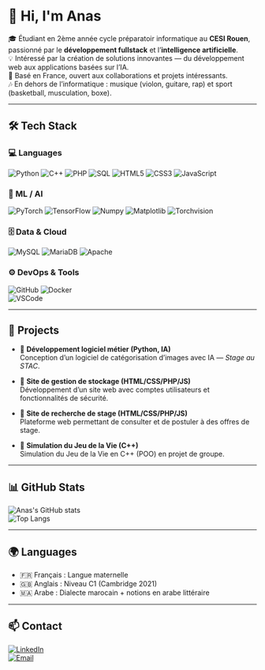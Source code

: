 # 👋 Hi, I'm Anas  

🎓 Étudiant en 2ème année cycle préparatoir informatique au **CESI Rouen**, passionné par le **développement fullstack** et l’**intelligence artificielle**.  
💡 Intéressé par la création de solutions innovantes — du développement web aux applications basées sur l’IA.  
🤝 Basé en France, ouvert aux collaborations et projets intéressants.  
🎶 En dehors de l’informatique : musique (violon, guitare, rap) et sport (basketball, musculation, boxe).  

---

## 🛠️ Tech Stack  

### 💻 Languages  
![Python](https://img.shields.io/badge/-Python-3776AB?logo=python&logoColor=white)  ![C++](https://img.shields.io/badge/-C++-00599C?logo=cplusplus&logoColor=white)  ![PHP](https://img.shields.io/badge/-PHP-777BB4?logo=php&logoColor=white)  ![SQL](https://img.shields.io/badge/-SQL-4479A1?logo=mysql&logoColor=white)  ![HTML5](https://img.shields.io/badge/-HTML5-E34F26?logo=html5&logoColor=white)  ![CSS3](https://img.shields.io/badge/-CSS3-1572B6?logo=css3&logoColor=white) 
![JavaScript](https://img.shields.io/badge/-JavaScript-F7DF1E?logo=javascript&logoColor=black)  

### 🤖 ML / AI  
![PyTorch](https://img.shields.io/badge/-PyTorch-EE4C2C?logo=pytorch&logoColor=white)  ![TensorFlow](https://img.shields.io/badge/-TensorFlow-FF6F00?logo=tensorflow&logoColor=white)  ![Numpy](https://img.shields.io/badge/-Numpy-013243?logo=numpy&logoColor=white)  ![Matplotlib](https://img.shields.io/badge/-Matplotlib-11557c?logo=plotly&logoColor=white)  ![Torchvision](https://img.shields.io/badge/-Torchvision-009688?logo=pytorch&logoColor=white)  

### 🗄️ Data & Cloud  
![MySQL](https://img.shields.io/badge/-MySQL-4479A1?logo=mysql&logoColor=white)  ![MariaDB](https://img.shields.io/badge/-MariaDB-003545?logo=mariadb&logoColor=white)  ![Apache](https://img.shields.io/badge/-Apache-D22128?logo=apache&logoColor=white)  

### ⚙️ DevOps & Tools  
![GitHub](https://img.shields.io/badge/-GitHub-181717?logo=github&logoColor=white)  ![Docker](https://img.shields.io/badge/-Docker-2496ED?logo=docker&logoColor=white)  
![VSCode](https://img.shields.io/badge/-VSCode-007ACC?logo=visualstudiocode&logoColor=white)  

---

## 📂 Projects  

- 🔹 **Développement logiciel métier (Python, IA)**  
  Conception d’un logiciel de catégorisation d’images avec IA — *Stage au STAC*.  

- 🔹 **Site de gestion de stockage (HTML/CSS/PHP/JS)**  
  Développement d’un site web avec comptes utilisateurs et fonctionnalités de sécurité.  

- 🔹 **Site de recherche de stage (HTML/CSS/PHP/JS)**  
  Plateforme web permettant de consulter et de postuler à des offres de stage.  

- 🔹 **Simulation du Jeu de la Vie (C++)**  
  Simulation du Jeu de la Vie en C++ (POO) en projet de groupe.  

---

## 📊 GitHub Stats  

![Anas's GitHub stats](https://github-readme-stats.vercel.app/api?username=AnasB27&show_icons=true&theme=tokyonight)  
![Top Langs](https://github-readme-stats.vercel.app/api/top-langs/?username=AnasB27&layout=compact&theme=tokyonight)  

---

## 🌍 Languages  
- 🇫🇷 Français : Langue maternelle  
- 🇬🇧 Anglais : Niveau C1 (Cambridge 2021)  
- 🇲🇦 Arabe : Dialecte marocain + notions en arabe littéraire  

---

## 📫 Contact  
[![LinkedIn](https://img.shields.io/badge/LinkedIn-0077B5?logo=linkedin&logoColor=white)](https://www.linkedin.com/in/anas-bazi-339a01237)  
[![Email](https://img.shields.io/badge/Email-D14836?logo=gmail&logoColor=white)](mailto:a.bazianas@gmail.com)  
